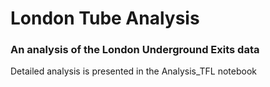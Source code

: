# London Tube Analysis
### An analysis of the London Underground Exits data 

Detailed analysis is presented in the Analysis_TFL notebook
